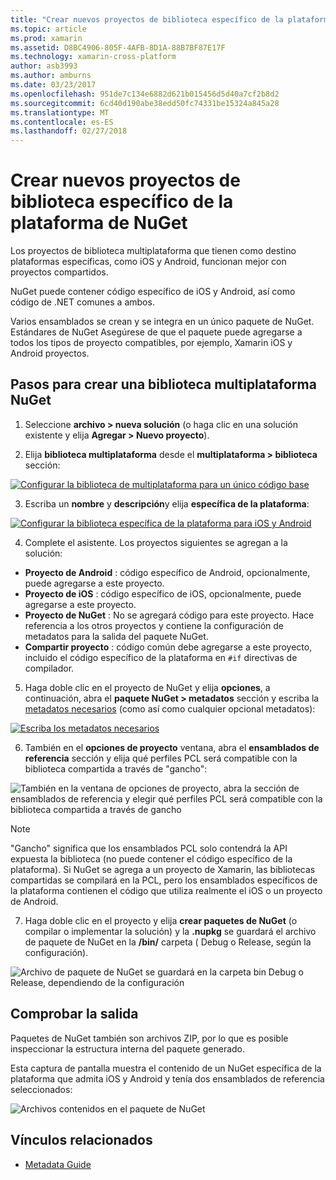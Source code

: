 ```yaml
---
title: "Crear nuevos proyectos de biblioteca específico de la plataforma de NuGet"
ms.topic: article
ms.prod: xamarin
ms.assetid: D8BC4906-805F-4AFB-8D1A-88B7BF87E17F
ms.technology: xamarin-cross-platform
author: asb3993
ms.author: amburns
ms.date: 03/23/2017
ms.openlocfilehash: 951de7c134e6882d621b015456d5d40a7cf2b8d2
ms.sourcegitcommit: 6cd40d190abe38edd50fc74331be15324a845a28
ms.translationtype: MT
ms.contentlocale: es-ES
ms.lasthandoff: 02/27/2018
---
```

# <a name="creating-new-platform-specific-library-projects-for-nuget"></a>Crear nuevos proyectos de biblioteca específico de la plataforma de NuGet

Los proyectos de biblioteca multiplataforma que tienen como destino plataformas específicas, como iOS y Android, funcionan mejor con proyectos compartidos.

NuGet puede contener código específico de iOS y Android, así como código de .NET comunes a ambos.

Varios ensamblados se crean y se integra en un único paquete de NuGet. Estándares de NuGet Asegúrese de que el paquete puede agregarse a todos los tipos de proyecto compatibles, por ejemplo, Xamarin iOS y Android proyectos.

## <a name="steps-to-create-a-cross-platform-library-nuget"></a>Pasos para crear una biblioteca multiplataforma NuGet

1. Seleccione **archivo > nueva solución** (o haga clic en una solución existente y elija **Agregar > Nuevo proyecto**).

2. Elija **biblioteca multiplataforma** desde el **multiplataforma > biblioteca** sección:

  [ ![](platform-specific-images/mulitplatform-library-sml.png "Configurar la biblioteca de multiplataforma para un único código base")](platform-specific-images/multiplatform-library.png)

3. Escriba un **nombre** y **descripción**y elija **específica de la plataforma**:

  [ ![](platform-specific-images/specific-configure-sml.png "Configurar la biblioteca específica de la plataforma para iOS y Android")](platform-specific-images/specific-configure.png)

4. Complete el asistente. Los proyectos siguientes se agregan a la solución:

  - **Proyecto de Android** : código específico de Android, opcionalmente, puede agregarse a este proyecto.
  - **Proyecto de iOS** : código específico de iOS, opcionalmente, puede agregarse a este proyecto.
  - **Proyecto de NuGet** : No se agregará código para este proyecto. Hace referencia a los otros proyectos y contiene la configuración de metadatos para la salida del paquete NuGet.
  - **Compartir proyecto** : código común debe agregarse a este proyecto, incluido el código específico de la plataforma en `#if` directivas de compilador.

5. Haga doble clic en el proyecto de NuGet y elija **opciones**, a continuación, abra el **paquete NuGet > metadatos** sección y escriba la [metadatos necesarios](~/cross-platform/app-fundamentals/nuget-multiplatform-libraries/metadata.md) (como así como cualquier opcional metadatos):

  [ ![](platform-specific-images/specific-metadata-sml.png "Escriba los metadatos necesarios")](platform-specific-images/specific-metadata.png)

6. También en el **opciones de proyecto** ventana, abra el **ensamblados de referencia** sección y elija qué perfiles PCL será compatible con la biblioteca compartida a través de "gancho":

  ![](platform-specific-images/specific-reference-assemblies.png "También en la ventana de opciones de proyecto, abra la sección de ensamblados de referencia y elegir qué perfiles PCL será compatible con la biblioteca compartida a través de gancho")

  > [!NOTE]
> "Gancho" significa que los ensamblados PCL solo contendrá la API expuesta la biblioteca (no puede contener el código específico de la plataforma). Si NuGet se agrega a un proyecto de Xamarin, las bibliotecas compartidas se compilará en la PCL, pero los ensamblados específicos de la plataforma contienen el código que utiliza realmente el iOS o un proyecto de Android.

7. Haga doble clic en el proyecto y elija **crear paquetes de NuGet** (o compilar o implementar la solución) y la **.nupkg** se guardará el archivo de paquete de NuGet en la **/bin/** carpeta ( Debug o Release, según la configuración).

  ![](platform-specific-images/create-nuget-package.png "Archivo de paquete de NuGet se guardará en la carpeta bin Debug o Release, dependiendo de la configuración")


## <a name="verifying-the-output"></a>Comprobar la salida

Paquetes de NuGet también son archivos ZIP, por lo que es posible inspeccionar la estructura interna del paquete generado.

Esta captura de pantalla muestra el contenido de un NuGet específica de la plataforma que admita iOS y Android y tenía dos ensamblados de referencia seleccionados:

![](platform-specific-images/nuget-output.png "Archivos contenidos en el paquete de NuGet")


## <a name="related-links"></a>Vínculos relacionados

- [Metadata Guide](~/cross-platform/app-fundamentals/nuget-multiplatform-libraries/metadata.md)
